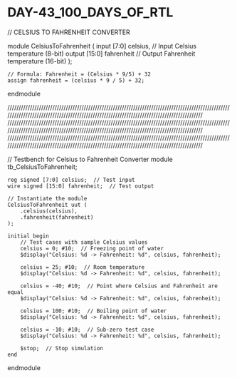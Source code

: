 # DAY-43_100_DAYS_OF_RTL
// CELSIUS TO FAHRENHEIT CONVERTER

module CelsiusToFahrenheit (
    input  [7:0] celsius,  // Input Celsius temperature (8-bit)
    output [15:0] fahrenheit // Output Fahrenheit temperature (16-bit)
);
    
    // Formula: Fahrenheit = (Celsius * 9/5) + 32
    assign fahrenheit = (celsius * 9 / 5) + 32;
    
endmodule

//////////////////////////////////////////////////////////////////////////////////////////////////////////////////////////////////////////////////////////////////////////////////////////
//////////////////////////////////////////////////////////////////////////////////////////////////////////////////////////////////////////////////////////////////////////////////////////
//////////////////////////////////////////////////////////////////////////////////////////////////////////////////////////////////////////////////////////////////////////////////////////

// Testbench for Celsius to Fahrenheit Converter
module tb_CelsiusToFahrenheit;
    
    reg signed [7:0] celsius;  // Test input
    wire signed [15:0] fahrenheit;  // Test output
    
    // Instantiate the module
    CelsiusToFahrenheit uut (
        .celsius(celsius),
        .fahrenheit(fahrenheit)
    );
    
    initial begin
        // Test cases with sample Celsius values
        celsius = 0; #10;  // Freezing point of water
        $display("Celsius: %d -> Fahrenheit: %d", celsius, fahrenheit);
        
        celsius = 25; #10;  // Room temperature
        $display("Celsius: %d -> Fahrenheit: %d", celsius, fahrenheit);
        
        celsius = -40; #10;  // Point where Celsius and Fahrenheit are equal
        $display("Celsius: %d -> Fahrenheit: %d", celsius, fahrenheit);
        
        celsius = 100; #10;  // Boiling point of water
        $display("Celsius: %d -> Fahrenheit: %d", celsius, fahrenheit);
        
        celsius = -10; #10;  // Sub-zero test case
        $display("Celsius: %d -> Fahrenheit: %d", celsius, fahrenheit);
        
        $stop;  // Stop simulation
    end
    
endmodule
